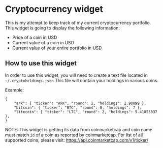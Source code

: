 Cryptocurrency widget
=====================

This is my attempt to keep track of my current cryptocurrency portfolio. This widget is going to display the following information:
* Price of a coin in USD
* Current value of a coin in USD
* Current value of your entire portfolio in USD


How to use this widget
----------------------
In order to use this widget, you will need to create a text file located in `~/.cryptoholdings.json`
This file will contain your holdings in various coins.

Example:
```
{
    "ark": { "ticker": "ARK", "round": 2, "holdings": 2.98099 },
    "bitcoin": { "ticker": "BTC", "round": 0, "holdings": 7 },
    "litecoin": { "ticker": "LTC", "round": 2, "holdings": 5.41853337 },
}
```

NOTE: This widget is getting its data from coinmarketcap and coin name must match `id` of a coin as reported by coinmarketcap. For list of all supported coins, please visit: https://api.coinmarketcap.com/v1/ticker/

